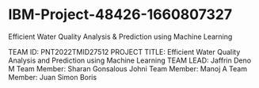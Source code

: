# IBM-Project-48426-1660807327
Efficient Water Quality Analysis &amp; Prediction using Machine Learning

TEAM ID: PNT2022TMID27512
PROJECT TITLE: Efficient Water Quality Analysis and Prediction using Machine Learning
TEAM LEAD: Jaffrin Deno M 
Team Member: Sharan Gonsalous Johni
Team Member: Manoj A
Team Member: Juan Simon Boris



